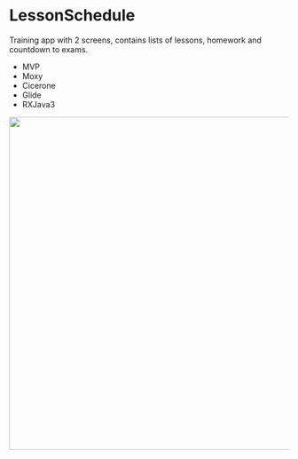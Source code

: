 # LessonSchedule
Training app with 2 screens, contains lists of lessons, homework and countdown to exams. 
- MVP
- Moxy
- Cicerone
- Glide
- RXJava3

<img src="/../readme/app/src/main/res/readme/lesson_schedule_1.png" width="700" height="600">

